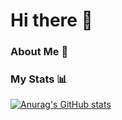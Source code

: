 # Hi there 👋
### About Me 🌱
### My Stats 📊
[![Anurag's GitHub stats](https://github-readme-stats.vercel.app/api?username=Prvisk)](https://github.com/anuraghazra/github-readme-stats)
<!--
**Prvisk/Prvisk** is a ✨ _special_ ✨ repository because its `README.md` (this file) appears on your GitHub profile.

Here are some ideas to get you started:

- 🔭 I’m currently working on ...
- 🌱 I’m currently learning ...
- 👯 I’m looking to collaborate on ...
- 🤔 I’m looking for help with ...
- 💬 Ask me about ...
- 📫 How to reach me: ...
- 😄 Pronouns: ...
- ⚡ Fun fact: ...
-->
